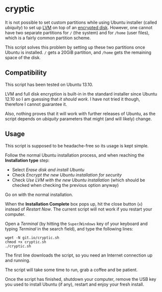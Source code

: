 cryptic
=======

It is not possible to set custom partitions while using Ubuntu installer (called *ubiquity*) to set up [LVM][1] on top of an [encrypted disk][2]. However, one cannot have two separate partitions for `/` (the system) and for `/home` (user files), which is a fairly common partition scheme.

This script solves this problem by setting up these two partitions once Ubuntu is installed. `/` gets a 20GiB partition, and `/home` gets the remaining space of the disk.

## Compatibility

This script has been tested on Ubuntu 13.10.

LVM and full disk encryption is built-in in the standard installer since Ubuntu 12.10 so I am guessing that *it should work*. I have not tried it though, therefore I cannot guarantee it.

Also, nothing proves that it will work with further releases of Ubuntu, as the script depends on *ubiquity* parameters that might (and will likely) change.

## Usage

This script is supposed to be headache-free so its usage is kept simple.

Follow the normal Ubuntu installation process, and when reaching the **Installation type** step:

- Select *Erase disk and install Ubuntu*
- Check *Encrypt the new Ubuntu installation for security*
- Check *Use LVM with the new Ubuntu installation* (which should be checked when checking the previous option anyway)

Go on with the normal installation.

When the **Installation Complete** box pops up, hit the close button (`x`) instead of *Restart Now*. The current script will not work if you restart your computer.

Open a *Terminal* (by hitting the `Super`/`Windows` key of your keyboard and typing *Terminal* in the search field), and type the following lines:

    wget -N git.io/cryptic.sh
    chmod +x cryptic.sh
    ./cryptic.sh

The first line downloads the script, so you need an Internet connection up and running.

The script will take some time to run, grab a coffee and be patient.

Once the script has finished, shutdown your computer, remove the USB key you used to install Ubuntu (if any), restart and enjoy your fresh install.

[1]: http://en.wikipedia.org/wiki/Logical_Volume_Manager_(Linux)
[2]: http://en.wikipedia.org/wiki/Disk_encryption
